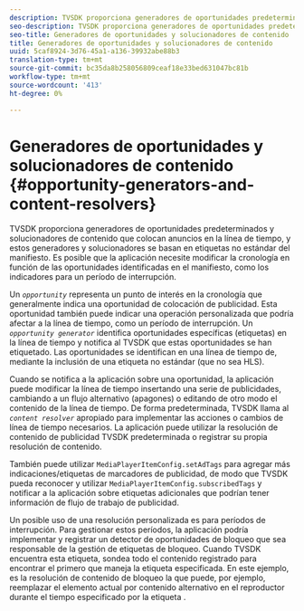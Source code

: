 ```yaml
---
description: TVSDK proporciona generadores de oportunidades predeterminados y solucionadores de contenido que colocan anuncios en la línea de tiempo, y estos generadores y solucionadores se basan en etiquetas no estándar del manifiesto. Es posible que la aplicación necesite modificar la cronología en función de las oportunidades identificadas en el manifiesto, como los indicadores para un período de interrupción.
seo-description: TVSDK proporciona generadores de oportunidades predeterminados y solucionadores de contenido que colocan anuncios en la línea de tiempo, y estos generadores y solucionadores se basan en etiquetas no estándar del manifiesto. Es posible que la aplicación necesite modificar la cronología en función de las oportunidades identificadas en el manifiesto, como los indicadores para un período de interrupción.
seo-title: Generadores de oportunidades y solucionadores de contenido
title: Generadores de oportunidades y solucionadores de contenido
uuid: 5caf8924-3d76-45a1-a136-39932abe88b3
translation-type: tm+mt
source-git-commit: bc35da8b258056809ceaf18e33bed631047bc81b
workflow-type: tm+mt
source-wordcount: '413'
ht-degree: 0%

---
```



# Generadores de oportunidades y solucionadores de contenido {#opportunity-generators-and-content-resolvers}

TVSDK proporciona generadores de oportunidades predeterminados y solucionadores de contenido que colocan anuncios en la línea de tiempo, y estos generadores y solucionadores se basan en etiquetas no estándar del manifiesto. Es posible que la aplicación necesite modificar la cronología en función de las oportunidades identificadas en el manifiesto, como los indicadores para un período de interrupción.

Un *`opportunity`* representa un punto de interés en la cronología que generalmente indica una oportunidad de colocación de publicidad. Esta oportunidad también puede indicar una operación personalizada que podría afectar a la línea de tiempo, como un período de interrupción. Un *`opportunity generator`* identifica oportunidades específicas (etiquetas) en la línea de tiempo y notifica al TVSDK que estas oportunidades se han etiquetado. Las oportunidades se identifican en una línea de tiempo de, mediante la inclusión de una etiqueta no estándar (que no sea HLS).

Cuando se notifica a la aplicación sobre una oportunidad, la aplicación puede modificar la línea de tiempo insertando una serie de publicidades, cambiando a un flujo alternativo (apagones) o editando de otro modo el contenido de la línea de tiempo. De forma predeterminada, TVSDK llama al *`content resolver`* apropiado para implementar las acciones o cambios de línea de tiempo necesarios. La aplicación puede utilizar la resolución de contenido de publicidad TVSDK predeterminada o registrar su propia resolución de contenido.

También puede utilizar `MediaPlayerItemConfig.setAdTags` para agregar más indicaciones/etiquetas de marcadores de publicidad, de modo que TVSDK pueda reconocer y utilizar `MediaPlayerItemConfig.subscribedTags` y notificar a la aplicación sobre etiquetas adicionales que podrían tener información de flujo de trabajo de publicidad.

Un posible uso de una resolución personalizada es para períodos de interrupción. Para gestionar estos períodos, la aplicación podría implementar y registrar un detector de oportunidades de bloqueo que sea responsable de la gestión de etiquetas de bloqueo. Cuando TVSDK encuentra esta etiqueta, sondea todo el contenido registrado para encontrar el primero que maneja la etiqueta especificada. En este ejemplo, es la resolución de contenido de bloqueo la que puede, por ejemplo, reemplazar el elemento actual por contenido alternativo en el reproductor durante el tiempo especificado por la etiqueta .